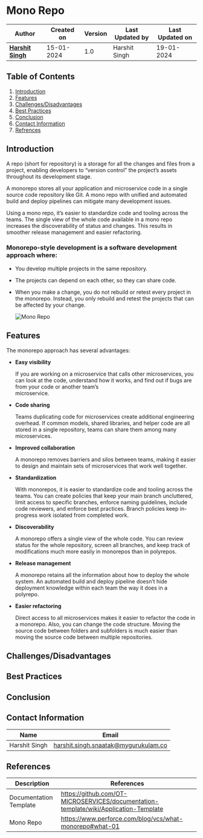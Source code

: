 # Mono Repo

| Author | Created on  | Version    | Last Updated by | Last Updated on |
| -------- | ------- | -------------- | --------------| ---------------- |
| **[Harshit Singh](https://github.com/Panu-S-Harshit-Ninja-07)**  | 15-01-2024  | 1.0   | Harshit Singh | 19-01-2024 |

## Table  of Contents

1. [Introduction](https://github.com/avengers-p7/Documentation/blob/main/VCS/Design/MonoRepo.md#introduction)
2. [Features](#features)
3. [Challenges/Disadvantages](#challengesdisadvantages)
4. [Best Practices](#Best-Practices)
5. [Conclusion](#Conclusion)
6. [Contact Information](#contact-information)
7. [Refrences](#references) 

## Introduction 

  A repo (short for repository) is a storage for all the changes and files from a project, enabling developers to “version control” the project’s assets throughout its development stage.

  A monorepo stores all your application and microservice code in a single source code repository like Git. A mono repo with unified and automated build and deploy pipelines can mitigate many development issues. 
  
  Using a mono repo, it’s easier to standardize code and tooling across the teams. The single view of the whole code available in a mono repo increases the discoverability of status and changes. This results in smoother release management and easier refactoring.

### Monorepo-style development is a software development approach where:

- You develop multiple projects in the same repository.
- The projects can depend on each other, so they can share code.
- When you make a change, you do not rebuild or retest every project in the monorepo. Instead, you only rebuild and retest the projects that can be affected by your change.

  ![Mono Repo](https://github.com/avengers-p7/Documentation/assets/156056444/93fab22f-263e-4390-8e12-2e1e1885d918)

## Features 

The monorepo approach has several advantages:

- **Easy visibility**

  If you are working on a microservice that calls other microservices, you can look at the code, understand how it works, and find out if bugs are from your code or another team’s           
  microservice.
  
- **Code sharing**

  Teams duplicating code for microservices create additional engineering overhead. If common models, shared libraries, and helper code are all stored in a single repository, teams can share them   among many microservices.

- **Improved collaboration**

  A monorepo removes barriers and silos between teams, making it easier to design and maintain sets of microservices that work well together.

- **Standardization**

  With monorepos, it is easier to standardize code and tooling across the teams. You can create policies that keep your main branch uncluttered, limit access to specific branches, enforce naming   guidelines, include code reviewers, and enforce best practices. Branch policies keep in-progress work isolated from completed work.

- **Discoverability**

  A monorepo offers a single view of the whole code. You can review status for the whole repository, screen all branches, and keep track of modifications much more easily in monorepos than in      polyrepos.

- **Release management**

  A monorepo retains all the information about how to deploy the whole system. An automated build and deploy pipeline doesn’t hide deployment knowledge within each team the way it does in a   
  polyrepo.
- **Easier refactoring**

  Direct access to all microservices makes it easier to refactor the code in a monorepo. Also, you can change the code structure. Moving the source code between folders and subfolders is much      easier than moving the source code between multiple repositories.

## Challenges/Disadvantages 
## Best Practices 
## Conclusion 

## Contact Information

|     Name         | Email  |
| -----------------| ------------------------------------ |
| Harshit Singh    | harshit.singh.snaatak@mygurukulam.co |                                                                                      

## References

|     Description                  | References  
| ---------------------------------| ------------------------------------------------------------------- |
|     Documentation Template       | https://github.com/OT-MICROSERVICES/documentation-template/wiki/Application-Template |
|     Mono Repo                    | https://www.perforce.com/blog/vcs/what-monorepo#what-01 |
